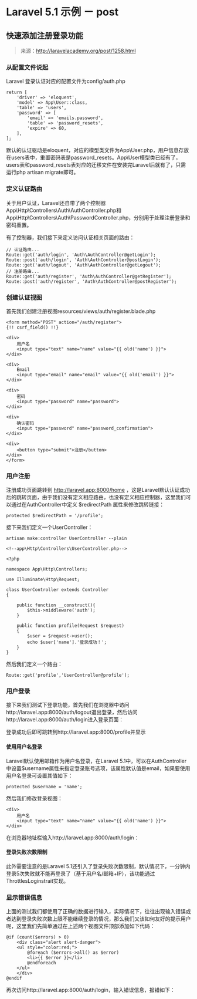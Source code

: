 # Laravel 5.1 示例 － post

## 快速添加注册登录功能

> 来源：http://laravelacademy.org/post/1258.html

### 从配置文件说起

Laravel 登录认证对应的配置文件为config/auth.php

```
return [
    'driver' => 'eloquent',
    'model' => App\User::class,
    'table' => 'users',
    'password' => [
        'email' => 'emails.password',
        'table' => 'password_resets',
        'expire' => 60,
    ],
];
```

默认的认证驱动是eloquent，对应的模型类文件为App\User.php，用户信息存放在users表中，重置密码表是password_resets。App\User模型类已经有了，users表和password_resets表对应的迁移文件在安装完Laravel后就有了，只需运行php artisan migrate即可。

### 定义认证路由

关于用户认证，Laravel还自带了两个控制器App\Http\Controllers\Auth\AuthController.php和App\Http\Controllers\Auth\PasswordController.php，分别用于处理注册登录和密码重置。

有了控制器，我们接下来定义访问认证相关页面的路由：

```
// 认证路由...
Route::get('auth/login', 'Auth\AuthController@getLogin');
Route::post('auth/login', 'Auth\AuthController@postLogin');
Route::get('auth/logout', 'Auth\AuthController@getLogout');
// 注册路由...
Route::get('auth/register', 'Auth\AuthController@getRegister');
Route::post('auth/register', 'Auth\AuthController@postRegister');
```

### 创建认证视图

首先我们创建注册视图resources/views/auth/register.blade.php

```
<form method="POST" action="/auth/register">
{!! csrf_field() !!}

<div>
    用户名
    <input type="text" name="name" value="{{ old('name') }}">
</div>

<div>
    Email
    <input type="email" name="email" value="{{ old('email') }}">
</div>

<div>
    密码
    <input type="password" name="password">
</div>

<div>
    确认密码
    <input type="password" name="password_confirmation">
</div>

<div>
    <button type="submit">注册</button>
</div>
</form>
```

### 用户注册

注册成功页面跳转到 http://laravel.app:8000/home ，这是Laravel默认认证成功后的跳转页面，由于我们没有定义相应路由，也没有定义相应控制器，这里我们可以通过在AuthController中定义 $redirectPath 属性来修改跳转链接：

```
protected $redirectPath = '/profile';
```

接下来我们定义一个UserController：

```
artisan make:controller UserController --plain
```

```
<!--app\Http\Controllers\UserController.php-->

<?php

namespace App\Http\Controllers;

use Illuminate\Http\Request;

class UserController extends Controller
{

    public function __construct(){
        $this->middleware('auth');
    }

    public function profile(Request $request)
    {
        $user = $request->user();
        echo $user['name'].'登录成功！';
    }
}
```

然后我们定义一个路由：

```
Route::get('profile','UserController@profile');
```

### 用户登录

接下来我们测试下登录功能，首先我们在浏览器中访问http://laravel.app:8000/auth/logout退出登录，然后访问http://laravel.app:8000/auth/login进入登录页面：

登录成功后即可跳转到http://laravel.app:8000/profile并显示

#### 使用用户名登录

Laravel默认使用邮箱作为用户名登录，在Laravel 5.1中，可以在AuthController中设置$username属性来指定登录账号选项，该属性默认值是email，如果要使用用户名登录可设置其值如下：

```
protected $username = 'name';
```

然后我们修改登录视图：


```
<div>
    用户名
    <input type="text" name="name" value="{{ old('name') }}">
</div>
```

在浏览器地址栏输入http://laravel.app:8000/auth/login：

#### 登录失败次数限制

此外需要注意的是Laravel 5.1还引入了登录失败次数限制，默认情况下，一分钟内登录5次失败就不能再登录了（基于用户名/邮箱+IP），该功能通过ThrottlesLoginstrait实现。

### 显示错误信息

上面的测试我们都使用了正确的数据进行输入，实际情况下，往往出现输入错误或者达到登录失败次数上限不能继续登录的情况，那么我们又该如何友好的提示用户呢，这里我们先简单通过在上述两个视图文件顶部添加如下代码：

```
@if (count($errors) > 0)
    <div class="alert alert-danger">
    <ul style="color:red;">
        @foreach ($errors->all() as $error)
        <li>{{ $error }}</li>
        @endforeach
    </ul>
    </div>
@endif
```

再次访问http://laravel.app:8000/auth/login，输入错误信息，报错如下：

